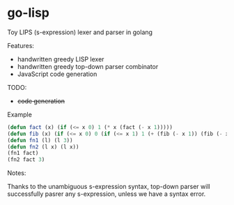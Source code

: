 # go-lisp

Toy LIPS (s-expression) lexer and parser in golang

Features:
- handwritten greedy LISP lexer
- handwritten greedy top-down parser combinator
- JavaScript code generation

TODO:
- ~~code generation~~

Example

```lisp
(defun fact (x) (if (<= x 0) 1 (* x (fact (- x 1)))))
(defun fib (x) (if (<= x 0) 0 (if (<= x 1) 1 (+ (fib (- x 1)) (fib (- x 2))))))
(defun fn1 (l) (l 3))
(defun fn2 (l x) (l x))
(fn1 fact)
(fn2 fact 3)
```

Notes:

Thanks to the unambiguous s-expression syntax, top-down parser will successfully pasrer any s-expression, unless we have a syntax error.
